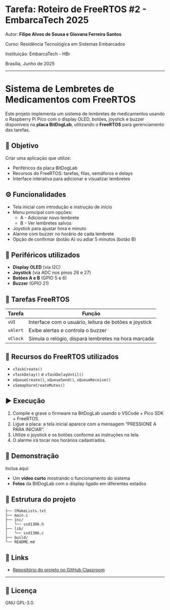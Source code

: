 
# Tarefa: Roteiro de FreeRTOS #2 - EmbarcaTech 2025

Autor: **Filipe Alves de Sousa e Giovana Ferreira Santos**

Curso: Residência Tecnológica em Sistemas Embarcados

Instituição: EmbarcaTech - HBr

Brasília, Junho de 2025

---

# Sistema de Lembretes de Medicamentos com FreeRTOS

Este projeto implementa um sistema de lembretes de medicamentos usando o Raspberry Pi Pico com o display OLED, botões, joystick e buzzer disponíveis na **placa BitDogLab**, utilizando o **FreeRTOS** para gerenciamento das tarefas.

## 🎯 Objetivo
Criar uma aplicação que utilize:
- Periféricos da placa BitDogLab
- Recursos do FreeRTOS: tarefas, filas, semáforos e delays
- Interface interativa para adicionar e visualizar lembretes

## ⚙️ Funcionalidades
- Tela inicial com introdução e instrução de início
- Menu principal com opções:
  - A - Adicionar novo lembrete
  - B - Ver lembretes salvos
- Joystick para ajustar hora e minuto
- Alarme com buzzer no horário de cada lembrete
- Opção de confirmar (botão A) ou adiar 5 minutos (botão B)

## 🧩 Periféricos utilizados
- **Display OLED** (via I2C)
- **Joystick** (via ADC nos pinos 26 e 27)
- **Botões A e B** (GPIO 5 e 6)
- **Buzzer** (GPIO 21)

## 🧵 Tarefas FreeRTOS
| Tarefa  | Função |
|--------|--------|
| `vUI` | Interface com o usuário, leitura de botões e joystick |
| `vAlert` | Exibe alertas e controla o buzzer |
| `vClock` | Simula o relógio, dispara lembretes na hora marcada |

## 🔄 Recursos do FreeRTOS utilizados
- `xTaskCreate()`
- `vTaskDelay()` e `vTaskDelayUntil()`
- `xQueueCreate()`, `xQueueSend()`, `xQueueReceive()`
- `xSemaphoreCreateMutex()`

## ▶️ Execução
1. Compile e grave o firmware na BitDogLab usando o VSCode + Pico SDK + FreeRTOS.
2. Ligue a placa: a tela inicial aparece com a mensagem “PRESSIONE A PARA INICIAR”.
3. Utilize o joystick e os botões conforme as instruções na tela.
4. O alarme irá tocar nos horários cadastrados.

## 📸 Demonstração
Inclua aqui:
- Um **vídeo curto** mostrando o funcionamento do sistema
- **Fotos** da BitDogLab com o display ligado em diferentes estados

## 📁 Estrutura do projeto
```
├── CMakeLists.txt
├── main.c
├── inc/
│   └── ssd1306.h
├── lib/
│   └── ssd1306.c
├── build/
└── README.md
```

## 📎 Links
- [Repositório do projeto no GitHub Classroom](https://classroom.github.com/a/8p5-fmLb)


---

## 📜 Licença
GNU GPL-3.0.

